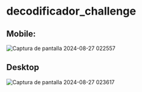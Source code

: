 # decodificador_challenge
## Mobile:
![Captura de pantalla 2024-08-27 022557](https://github.com/user-attachments/assets/5b009c35-e2da-4d9e-bc79-8bc17804d703)

## Desktop
![Captura de pantalla 2024-08-27 023617](https://github.com/user-attachments/assets/217205c3-0146-4da6-a5a5-3d8a45a8d06b)
